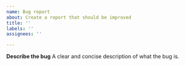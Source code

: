 ```yaml
---
name: Bug report
about: Create a report that should be improved
title: ''
labels: ''
assignees: ''

---
```


**Describe the bug**
A clear and concise description of what the bug is.
